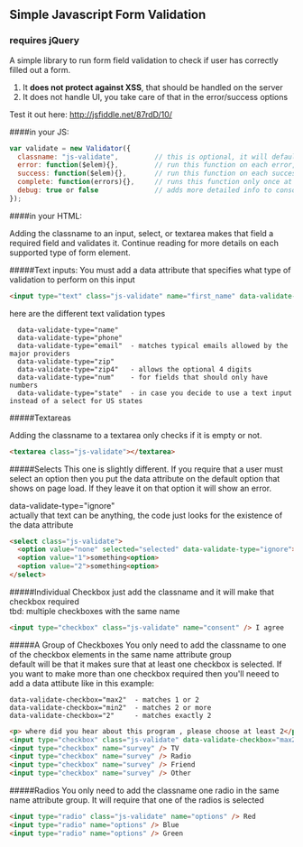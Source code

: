 
## Simple Javascript Form Validation

### requires jQuery

A simple library to run form field validation to check if user has correctly filled out a form.  

1. It <b>does not protect against XSS</b>, that should be handled on the server
2. It does not handle UI, you take care of that in the error/success options

Test it out here: <a href="http://jsfiddle.net/87rdD/10/">http://jsfiddle.net/87rdD/10/</a>

####in your JS:

```javascript
var validate = new Validator({
  classname: "js-validate",         // this is optional, it will default to "js-validate" if not set
  error: function($elem){},         // run this function on each error, handle your UI here.
  success: function($elem){},       // run this function on each success, handle your UI here
  complete: function(errors){},     // runs this function only once at the very end, errors parameter will be the number of errors
  debug: true or false              // adds more detailed info to console.log 
});
```

####in your HTML:

Adding the classname to an input, select, or textarea makes that field a required field and validates it.  Continue reading for more details on each supported type of form element.

#####Text inputs:
You must add a data attribute that specifies what type of validation to perform on this input
```html
<input type="text" class="js-validate" name="first_name" data-validate-type="name" />
```

here are the different text validation types
```
  data-validate-type="name"  
  data-validate-type="phone"  
  data-validate-type="email"  - matches typical emails allowed by the major providers  
  data-validate-type="zip"  
  data-validate-type="zip4"   - allows the optional 4 digits  
  data-validate-type="num"    - for fields that should only have numbers  
  data-validate-type="state"  - in case you decide to use a text input instead of a select for US states
```

#####Textareas

Adding the classname to a textarea only checks if it is empty or not. 

```html
<textarea class="js-validate"></textarea>
```

#####Selects
This one is slightly different. If you require that a user must select an option then you put the data attribute on the default option that shows on page load.  If they leave it on that option it will show an error.

data-validate-type="ignore"  
actually that text can be anything, the code just looks for the existence of the data attribute

```html
<select class="js-validate">
  <option value="none" selected="selected" data-validate-type="ignore">select</option>
  <option value="1">something<option>
  <option value="2">something<option>
</select>
```

#####Individual Checkbox
just add the classname and it will make that checkbox required  
tbd: multiple checkboxes with the same name
```html
<input type="checkbox" class="js-validate" name="consent" /> I agree
```

#####A Group of Checkboxes
You only need to add the classname to one of the checkbox elements in the same name attribute group  
default will be that it makes sure that at least one checkbox is selected.  If you want to make more than one checkbox required then you'll neeed to add a data attibute like in this example:  

```
data-validate-checkbox="max2"  - matches 1 or 2
data-validate-checkbox="min2"  - matches 2 or more
data-validate-checkbox="2"     - matches exactly 2
```

```html
<p> where did you hear about this program , please choose at least 2</p>
<input type="checkbox" class="js-validate" data-validate-checkbox="max2" name="survey" /> Online
<input type="checkbox" name="survey" /> TV
<input type="checkbox" name="survey" /> Radio
<input type="checkbox" name="survey" /> Friend
<input type="checkbox" name="survey" /> Other
```

#####Radios
You only need to add the classname one radio in the same name attribute group. It will require that one of the radios is selected

```html
<input type="radio" class="js-validate" name="options" /> Red
<input type="radio" name="options" /> Blue
<input type="radio" name="options" /> Green
```

